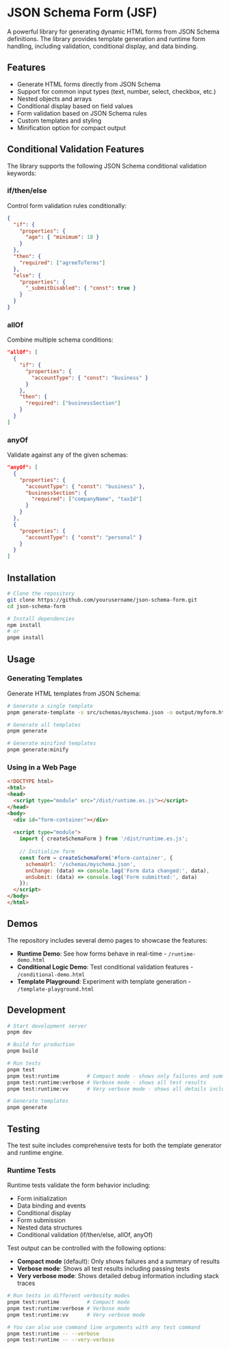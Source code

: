 # JSON Schema Form (JSF)

A powerful library for generating dynamic HTML forms from JSON Schema definitions. The library provides template generation and runtime form handling, including validation, conditional display, and data binding.

## Features

- Generate HTML forms directly from JSON Schema
- Support for common input types (text, number, select, checkbox, etc.)
- Nested objects and arrays
- Conditional display based on field values
- Form validation based on JSON Schema rules
- Custom templates and styling
- Minification option for compact output

## Conditional Validation Features

The library supports the following JSON Schema conditional validation keywords:

### if/then/else

Control form validation rules conditionally:

```json
{
  "if": {
    "properties": {
      "age": { "minimum": 18 }
    }
  },
  "then": {
    "required": ["agreeToTerms"]
  },
  "else": {
    "properties": {
      "_submitDisabled": { "const": true }
    }
  }
}
```

### allOf

Combine multiple schema conditions:

```json
"allOf": [
  {
    "if": {
      "properties": {
        "accountType": { "const": "business" }
      }
    },
    "then": {
      "required": ["businessSection"]
    }
  }
]
```

### anyOf

Validate against any of the given schemas:

```json
"anyOf": [
  {
    "properties": {
      "accountType": { "const": "business" },
      "businessSection": {
        "required": ["companyName", "taxId"]
      }
    }
  },
  {
    "properties": {
      "accountType": { "const": "personal" }
    }
  }
]
```

## Installation

```bash
# Clone the repository
git clone https://github.com/yourusername/json-schema-form.git
cd json-schema-form

# Install dependencies
npm install
# or
pnpm install
```

## Usage

### Generating Templates

Generate HTML templates from JSON Schema:

```bash
# Generate a single template
pnpm generate-template -s src/schemas/myschema.json -o output/myform.html

# Generate all templates
pnpm generate

# Generate minified templates
pnpm generate:minify
```

### Using in a Web Page

```html
<!DOCTYPE html>
<html>
<head>
  <script type="module" src="/dist/runtime.es.js"></script>
</head>
<body>
  <div id="form-container"></div>
  
  <script type="module">
    import { createSchemaForm } from '/dist/runtime.es.js';
    
    // Initialize form
    const form = createSchemaForm('#form-container', {
      schemaUrl: '/schemas/myschema.json',
      onChange: (data) => console.log('Form data changed:', data),
      onSubmit: (data) => console.log('Form submitted:', data)
    });
  </script>
</body>
</html>
```

## Demos

The repository includes several demo pages to showcase the features:

- **Runtime Demo**: See how forms behave in real-time - `/runtime-demo.html`
- **Conditional Logic Demo**: Test conditional validation features - `/conditional-demo.html`
- **Template Playground**: Experiment with template generation - `/template-playground.html`

## Development

```bash
# Start development server
pnpm dev

# Build for production
pnpm build

# Run tests
pnpm test
pnpm test:runtime         # Compact mode - shows only failures and summary
pnpm test:runtime:verbose # Verbose mode - shows all test results
pnpm test:runtime:vv      # Very verbose mode - shows all details including stack traces

# Generate templates
pnpm generate
```

## Testing

The test suite includes comprehensive tests for both the template generator and runtime engine.

### Runtime Tests

Runtime tests validate the form behavior including:
- Form initialization
- Data binding and events
- Conditional display
- Form submission
- Nested data structures
- Conditional validation (if/then/else, allOf, anyOf)

Test output can be controlled with the following options:
- **Compact mode** (default): Only shows failures and a summary of results
- **Verbose mode**: Shows all test results including passing tests
- **Very verbose mode**: Shows detailed debug information including stack traces

```bash
# Run tests in different verbosity modes
pnpm test:runtime         # Compact mode
pnpm test:runtime:verbose # Verbose mode 
pnpm test:runtime:vv      # Very verbose mode

# You can also use command line arguments with any test command
pnpm test:runtime -- --verbose
pnpm test:runtime -- --very-verbose
```
 